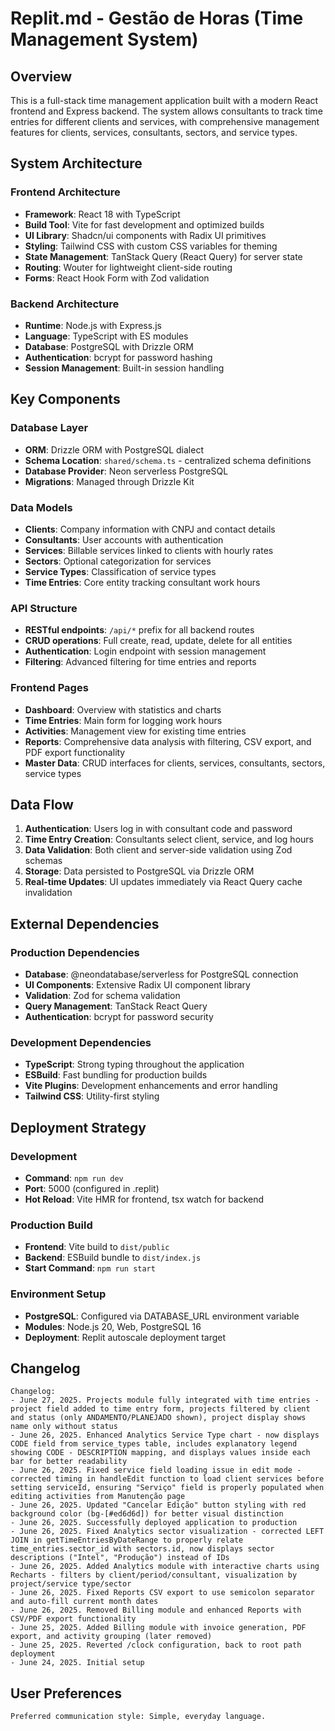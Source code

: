 # Replit.md - Gestão de Horas (Time Management System)

## Overview

This is a full-stack time management application built with a modern React frontend and Express backend. The system allows consultants to track time entries for different clients and services, with comprehensive management features for clients, services, consultants, sectors, and service types.

## System Architecture

### Frontend Architecture
- **Framework**: React 18 with TypeScript
- **Build Tool**: Vite for fast development and optimized builds
- **UI Library**: Shadcn/ui components with Radix UI primitives
- **Styling**: Tailwind CSS with custom CSS variables for theming
- **State Management**: TanStack Query (React Query) for server state
- **Routing**: Wouter for lightweight client-side routing
- **Forms**: React Hook Form with Zod validation

### Backend Architecture
- **Runtime**: Node.js with Express.js
- **Language**: TypeScript with ES modules
- **Database**: PostgreSQL with Drizzle ORM
- **Authentication**: bcrypt for password hashing
- **Session Management**: Built-in session handling

## Key Components

### Database Layer
- **ORM**: Drizzle ORM with PostgreSQL dialect
- **Schema Location**: `shared/schema.ts` - centralized schema definitions
- **Database Provider**: Neon serverless PostgreSQL
- **Migrations**: Managed through Drizzle Kit

### Data Models
- **Clients**: Company information with CNPJ and contact details
- **Consultants**: User accounts with authentication
- **Services**: Billable services linked to clients with hourly rates
- **Sectors**: Optional categorization for services
- **Service Types**: Classification of service types
- **Time Entries**: Core entity tracking consultant work hours

### API Structure
- **RESTful endpoints**: `/api/*` prefix for all backend routes
- **CRUD operations**: Full create, read, update, delete for all entities
- **Authentication**: Login endpoint with session management
- **Filtering**: Advanced filtering for time entries and reports

### Frontend Pages
- **Dashboard**: Overview with statistics and charts
- **Time Entries**: Main form for logging work hours
- **Activities**: Management view for existing time entries
- **Reports**: Comprehensive data analysis with filtering, CSV export, and PDF export functionality
- **Master Data**: CRUD interfaces for clients, services, consultants, sectors, service types

## Data Flow

1. **Authentication**: Users log in with consultant code and password
2. **Time Entry Creation**: Consultants select client, service, and log hours
3. **Data Validation**: Both client and server-side validation using Zod schemas
4. **Storage**: Data persisted to PostgreSQL via Drizzle ORM
5. **Real-time Updates**: UI updates immediately via React Query cache invalidation

## External Dependencies

### Production Dependencies
- **Database**: @neondatabase/serverless for PostgreSQL connection
- **UI Components**: Extensive Radix UI component library
- **Validation**: Zod for schema validation
- **Query Management**: TanStack React Query
- **Authentication**: bcrypt for password security

### Development Dependencies
- **TypeScript**: Strong typing throughout the application
- **ESBuild**: Fast bundling for production builds
- **Vite Plugins**: Development enhancements and error handling
- **Tailwind CSS**: Utility-first styling

## Deployment Strategy

### Development
- **Command**: `npm run dev`
- **Port**: 5000 (configured in .replit)
- **Hot Reload**: Vite HMR for frontend, tsx watch for backend

### Production Build
- **Frontend**: Vite build to `dist/public`
- **Backend**: ESBuild bundle to `dist/index.js`
- **Start Command**: `npm run start`

### Environment Setup
- **PostgreSQL**: Configured via DATABASE_URL environment variable
- **Modules**: Node.js 20, Web, PostgreSQL 16
- **Deployment**: Replit autoscale deployment target

## Changelog

```
Changelog:
- June 27, 2025. Projects module fully integrated with time entries - project field added to time entry form, projects filtered by client and status (only ANDAMENTO/PLANEJADO shown), project display shows name only without status
- June 26, 2025. Enhanced Analytics Service Type chart - now displays CODE field from service_types table, includes explanatory legend showing CODE - DESCRIPTION mapping, and displays values inside each bar for better readability
- June 26, 2025. Fixed service field loading issue in edit mode - corrected timing in handleEdit function to load client services before setting serviceId, ensuring "Serviço" field is properly populated when editing activities from Manutenção page
- June 26, 2025. Updated "Cancelar Edição" button styling with red background color (bg-[#ed6d6d]) for better visual distinction
- June 26, 2025. Successfully deployed application to production
- June 26, 2025. Fixed Analytics sector visualization - corrected LEFT JOIN in getTimeEntriesByDateRange to properly relate time_entries.sector_id with sectors.id, now displays sector descriptions ("Intel", "Produção") instead of IDs
- June 26, 2025. Added Analytics module with interactive charts using Recharts - filters by client/period/consultant, visualization by project/service type/sector
- June 26, 2025. Fixed Reports CSV export to use semicolon separator and auto-fill current month dates
- June 26, 2025. Removed Billing module and enhanced Reports with CSV/PDF export functionality
- June 25, 2025. Added Billing module with invoice generation, PDF export, and activity grouping (later removed)
- June 25, 2025. Reverted /clock configuration, back to root path deployment
- June 24, 2025. Initial setup
```

## User Preferences

```
Preferred communication style: Simple, everyday language.
```